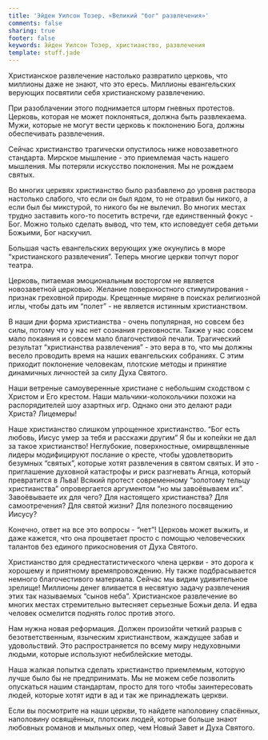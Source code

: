 ```yaml
---
title: 'Эйден Уилсон Тозер. «Великий "бог" развлечения»'
comments: false
sharing: true
footer: false
keywords: Эйден Уилсон Тозер, христианство, развлечения
template: stuff.jade
---
```


Христианское ‪развлечение‬ настолько развратило ‪церковь‬, что миллионы даже не знают, что это ‪ересь‬. Миллионы евангельских верующих посвятили себя христианскому развлечению.

При разоблачении этого поднимается шторм гневных протестов. Церковь, которая не может поклоняться, должна быть развлекаема. Мужи, которые не могут вести церковь к поклонению Бога, должны обеспечивать развлечения.

Сейчас ‪‎христианство‬ трагически опустилось ниже новозаветного стандарта. Мирское мышление - это приемлемая часть нашего мышления. Мы потеряли искусство поклонения. Мы не рождаем святых.

Во многих церквях христианство было разбавлено до уровня раствора настолько слабого, что если он был ядом, то не отравил бы никого, а если был бы микстурой, то никого бы не вылечил. Во многих местах трудно заставить кого-то посетить встречи, где единственный фокус - ‪‎Бог‬. Можно только сделать вывод, что тем, кто исповедует себя детьми Божьими, Бог наскучил.

Большая часть евангельских верующих уже окунулись в море “христианского развлечения”. Теперь многие церкви топчут порог театра.

Церковь, питаемая эмоциональным восторгом не является новозаветной церковью. Желание поверхностного стимулирования - признак греховной природы. Крещенные миряне в поисках религиозной иглы, чтобы дать им “полет” - не является истинным христианством.

В наши дни форма христианства - очень популярная, но совсем без силы, потому что у нас нет сознания греховности. Также у нас совсем мало покаяния и совсем мало благочестивой печали. Трагический результат “христианства развлечения” - это вера в то, что мы должны весело проводить время на наших евангельских собраниях. С этим приходит ‪‎поклонение‬ человекам, плотские методы и принятие динамичных личностей за силу Духа Святого.

Наши ветреные самоуверенные христиане с небольшим сходством с Христом и Его крестом. Наши мальчики-колокольчики похожи на распорядителей шоу азартных игр. Однако они это делают ради Христа? Лицемеры!

Наше христианство слишком упрощенное христианство. “Бог есть любовь, ‪‎Иисус‬ умер за тебя и расскажи другим” Я бы и копейки не дал за такое христианство!
Неглубокие, поверхностные, омирвщвленные лидеры модифицируют послание о кресте, чтобы удовлетворить безумных “святых”, которые хотят развлечения в святом святых. И это - приглашение духовной катастрофы и риск разгневать Агнца, который превратится в Льва! Всякий протест современному “золотому тельцу христианства” опровергается аргументом “но мы завоёвываем их”. Завоёвываете их для чего? Для настоящего христианства? Для самоотречения? Для святой жизни? Для полезного посвящению Иисусу?

Конечно, ответ на все это вопросы - “нет”! Церковь может выжить, и даже кажется, что она процветает просто с помощью человеческих талантов без единого прикосновения от Духа Святого.

Христианство для среднестатистического члена церкви - это дорога к хорошему и приятному времяпровождению. Ну также подбрасывается немного благочестивого материала. Сейчас мы видим удивительное зрелище! Миллионы денег вливается в несвятую задачу развлечения этих так называемых “сынов неба”. Христианское развлечение во многих местах стремительно вытесняет серьезные Божьи дела. И едва человек осмелится поднять голос против этого.

Нам нужна новая ‪‎реформация‬. Должен произойти четкий разрыв с безответственным, языческим христианством, жаждущее забав и удовольствий. Это распространяется по всему миру недуховными людьми, которые используют небиблейские методы.

Наша жалкая попытка сделать христианство приемлемым, которую лучше было бы не предпринимать. Мы не можем себе позволить опускаться нашим стандартам, просто для того чтобы заинтересовать людей, которые хотят идти в ад и так же принадлежать церкви.

Если вы посмотрите на наши церкви, то найдете наполовину спасённых, наполовину освящённых, плотских людей, которые больше знают любовных романов и мыльных опер, чем Новый Завет и Духа Святого.
